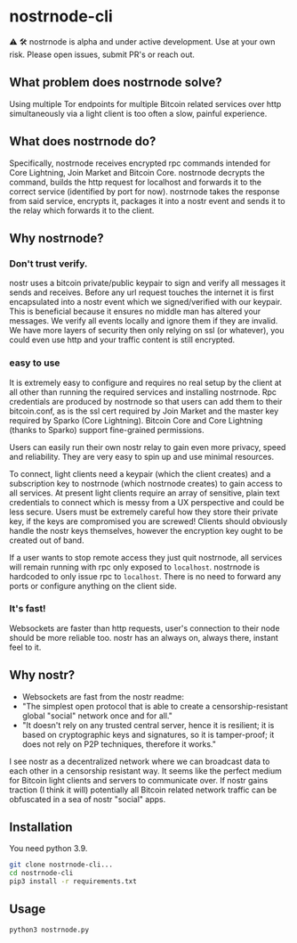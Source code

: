 # nostrnode-cli

⚠️ 🛠 nostrnode is alpha and under active development. Use at your own risk. Please open issues, submit PR's or reach out.

## What problem does nostrnode solve?
Using multiple Tor endpoints for multiple Bitcoin related services over http simultaneously via a light client is too often
a slow, painful experience.

## What does nostrnode do?
Specifically, nostrnode receives encrypted rpc commands intended for Core Lightning, Join Market and Bitcoin Core. 
nostrnode decrypts the command, builds the http request for localhost and forwards it to the correct service (identified 
by port for now). nostrnode takes the response from said service, encrypts it, packages it into a nostr event and sends 
it to the relay which forwards it to the client.

## Why nostrnode?

### Don't trust verify.
nostr uses a bitcoin private/public keypair to sign and verify all messages it sends and receives. Before any url request
touches the internet it is first encapsulated into a nostr event which we signed/verified with our keypair. This is beneficial
because it ensures no middle man has altered your messages. We verify all events locally and ignore them if they are invalid.
We have more layers of security then only relying on ssl (or whatever), you could even use http and your traffic content is still
encrypted.

### easy to use
It is extremely easy to configure and requires no real setup by the client at all other than running the required services
and installing nostrnode. Rpc credentials are produced by nostrnode so that users can add them to their bitcoin.conf, as is the
ssl cert required by Join Market and the master key required by Sparko (Core Lightning). Bitcoin Core and Core Lightning
(thanks to Sparko) support fine-grained permissions.

Users can easily run their own nostr relay to gain even more privacy, speed and reliability. They are very easy to spin up
and use minimal resources.

To connect, light clients need a keypair (which the client creates) and a subscription key to nostrnode (which nostrnode 
creates) to gain access to all services. At present light clients require an array of sensitive, plain text credentials 
to connect which is messy from a UX perspective and could be less secure. Users must be extremely careful how they store 
their private key, if the keys are compromised you are screwed! Clients should obviously handle the nostr keys themselves, 
however the encryption key ought to be created out of band.

If a user wants to stop remote access they just quit nostrnode, all services will remain running with rpc only exposed to 
`localhost`. nostrnode is hardcoded to only issue rpc to `localhost`. There is no need to forward any ports or configure 
anything on the client side.

### It's fast!
Websockets are faster than http requests, user's connection to their node should be more reliable too. nostr has an always 
on, always there, instant feel to it.

## Why nostr?
- Websockets are fast
from the nostr readme:
- "The simplest open protocol that is able to create a censorship-resistant global "social" network once and for all."
- "It doesn't rely on any trusted central server, hence it is resilient; it is based on cryptographic keys and signatures, 
   so it is tamper-proof; it does not rely on P2P techniques, therefore it works."

I see nostr as a decentralized network where we can broadcast data to each other in a censorship resistant way. It seems
like the perfect medium for Bitcoin light clients and servers to communicate over. If nostr gains traction (I think it will) 
potentially all Bitcoin related network traffic can be obfuscated in a sea of nostr "social" apps.

## Installation
You need python 3.9.
```bash
git clone nostrnode-cli...
cd nostrnode-cli
pip3 install -r requirements.txt
```

## Usage
```bash
python3 nostrnode.py
```